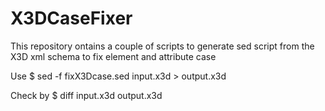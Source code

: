 # X3DCaseFixer
This repository ontains a couple of scripts to generate sed script from the X3D xml schema to fix element and attribute case

Use
$ sed -f fixX3Dcase.sed input.x3d > output.x3d

Check by
$ diff input.x3d output.x3d
